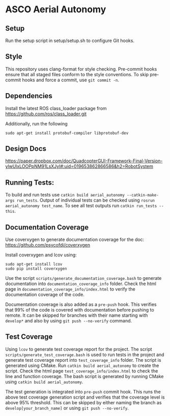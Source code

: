 # ASCO Aerial Autonomy


## Setup
Run the setup script in setup/setup.sh to configure Git hooks.  

## Style
This repository uses clang-format for style checking.  Pre-commit hooks ensure that all staged files conform to the style conventions.
To skip pre-commit hooks and force a commit, use `git commit -n`. 

## Dependencies
Install the latest ROS class\_loader package from https://github.com/ros/class_loader.git

Additionally, run the following

`sudo apt-get install protobuf-compiler libprotobuf-dev`

## Design Docs
https://paper.dropbox.com/doc/QuadcopterGUI-Framework-Final-Version-ylwUlxLOOPpNM91LsXJyI#:uid=019653862866586&h2=RobotSystem

## Running Tests:
To build and run tests use `catkin build aerial_autonomy --catkin-make-args run_tests`. Output of individual tests can be checked using `rosrun aerial_autonomy test_name`.
To see all test outputs run `catkin run_tests --this`.

## Documentation Coverage
Use coverxygen to generate documentation coverage for the doc: https://github.com/psycofdj/coverxygen

Install coverxygen and lcov using:

    sudo apt-get install lcov
    sudo pip install coverxygen

Use the script `scripts/generate_documentation_coverage.bash` to generate documentation into `documentation_coverage_info` folder.
Check the html page in `documentation_coverage_info/index.html` to verify the documentation coverage of the code.

Documentation coverage is also added as a `pre-push` hook. This verifies that 99% of the code is covered with documentation before pushing to remote. It can be skipped for branches with their name starting with `develop*` and also by using `git push --no-verify` command.

## Test Coverage
Using `lcov` to generate test coverage report for the project. The script `scripts/generate_test_coverage.bash` is used to run tests in the project and generate test coverage report
into `test_coverage_info` folder. The script is generated using CMake. Run `catkin build aerial_autonomy` to create the script. Check the html page `test_coverage_info/index.html` to check the line and function coverage. The bash script is generated
by running CMake using `catkin build aerial_autonomy`.

The test generation is integrated into `pre-push` commit hook. This runs the above test coverage generation script and verifies that the coverage level is above 95% threshold. This can be skipped by either naming the branch as `develop[your_branch_name]` or using `git push --no-verify`.

